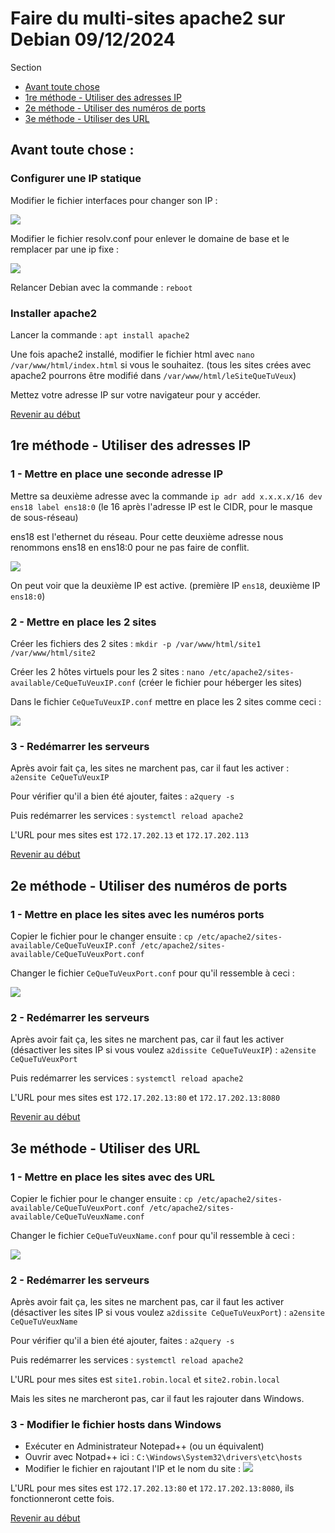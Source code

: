 

# Faire du multi-sites apache2 sur Debian 09/12/2024


Section

* [Avant toute chose](#Atc)
* [1re méthode - Utiliser des adresses IP](#1)
* [2e méthode - Utiliser des numéros de ports](#2)
* [3e méthode - Utiliser des URL](#3)




## Avant toute chose :

### Configurer une IP statique

Modifier le fichier interfaces pour changer son IP :

![](Capture/interfaces.png)

Modifier le fichier resolv.conf pour enlever le domaine de base et le remplacer par une ip fixe :

![](Capture/resolv.png)

Relancer Debian avec la commande : ```reboot```

### Installer apache2

Lancer la commande : ```apt install apache2```

Une fois apache2 installé, modifier le fichier html avec ```nano /var/www/html/index.html``` si vous le souhaitez.
(tous les sites crées avec apache2 pourrons être modifié dans ```/var/www/html/leSiteQueTuVeux```)

Mettez votre adresse IP sur votre navigateur pour y accéder.



[Revenir au début](#Debut)

## 1re méthode - Utiliser des adresses IP

### 1 - Mettre en place une seconde adresse IP

Mettre sa deuxième adresse avec la commande ```ip adr add x.x.x.x/16 dev ens18 label ens18:0```
(le 16 après l'adresse IP est le CIDR, pour le masque de sous-réseau)

ens18 est l'ethernet du réseau.
Pour cette deuxième adresse nous renommons ens18 en ens18:0 pour ne pas faire de conflit.

![](Capture/IP2.png)

On peut voir que la deuxième IP est active. (première IP ```ens18```, deuxième IP ```ens18:0```)

### 2 - Mettre en place les 2 sites

Créer les fichiers des 2 sites : ```mkdir -p /var/www/html/site1 /var/www/html/site2```

Créer les 2 hôtes virtuels pour les 2 sites : ```nano /etc/apache2/sites-available/CeQueTuVeuxIP.conf``` (créer le fichier pour héberger les sites)

Dans le fichier ```CeQueTuVeuxIP.conf``` mettre en place les 2 sites comme ceci :

![](Capture/ip_vhosts.png)

### 3 - Redémarrer les serveurs

Après avoir fait ça, les sites ne marchent pas, car il faut les activer : ```a2ensite CeQueTuVeuxIP```

Pour vérifier qu'il a bien été ajouter, faites : ```a2query -s```

Puis redémarrer les services : ```systemctl reload apache2```

L'URL pour mes sites est ```172.17.202.13``` et ```172.17.202.113```



[Revenir au début](#Debut)

## 2e méthode - Utiliser des numéros de ports

### 1 - Mettre en place les sites avec les numéros ports

Copier le fichier pour le changer ensuite : ```cp /etc/apache2/sites-available/CeQueTuVeuxIP.conf /etc/apache2/sites-available/CeQueTuVeuxPort.conf```

Changer le fichier ```CeQueTuVeuxPort.conf``` pour qu'il ressemble à ceci : 

![](Capture/port_vhosts.png)

### 2 - Redémarrer les serveurs

Après avoir fait ça, les sites ne marchent pas, car il faut les activer (désactiver les sites IP si vous voulez ```a2dissite CeQueTuVeuxIP```) : ```a2ensite CeQueTuVeuxPort```

Puis redémarrer les services : ```systemctl reload apache2```

L'URL pour mes sites est ```172.17.202.13:80``` et ```172.17.202.13:8080```



[Revenir au début](#Debut)

## 3e méthode - Utiliser des URL

### 1 - Mettre en place les sites avec des URL

Copier le fichier pour le changer ensuite : ```cp /etc/apache2/sites-available/CeQueTuVeuxPort.conf /etc/apache2/sites-available/CeQueTuVeuxName.conf```

Changer le fichier ```CeQueTuVeuxName.conf``` pour qu'il ressemble à ceci : 

![](Capture/name_hosts.png)

### 2 - Redémarrer les serveurs

Après avoir fait ça, les sites ne marchent pas, car il faut les activer (désactiver les sites IP si vous voulez ```a2dissite CeQueTuVeuxPort```) : ```a2ensite CeQueTuVeuxName```

Pour vérifier qu'il a bien été ajouter, faites : ```a2query -s```

Puis redémarrer les services : ```systemctl reload apache2```

L'URL pour mes sites est ```site1.robin.local``` et ```site2.robin.local```

Mais les sites ne marcheront pas, car il faut les rajouter dans Windows.

### 3 - Modifier le fichier hosts dans Windows

- Exécuter en Administrateur Notepad++ (ou un équivalent)
- Ouvrir avec Notpad++ ici : ```C:\Windows\System32\drivers\etc\hosts```
- Modifier le fichier en rajoutant l'IP et le nom du site :
![](Capture/hosts.png)


L'URL pour mes sites est ```172.17.202.13:80``` et ```172.17.202.13:8080```, ils fonctionneront cette fois.

[Revenir au début](#Debut)
